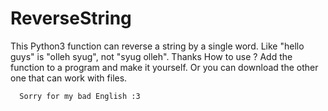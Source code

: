 # ReverseString
This Python3 function can reverse a string by a single word. Like "hello guys" is "olleh syug", not "syug olleh". Thanks
How to use ?
Add the function to a program and make it yourself.
Or you can download the other one that can work with files.

      Sorry for my bad English :3
